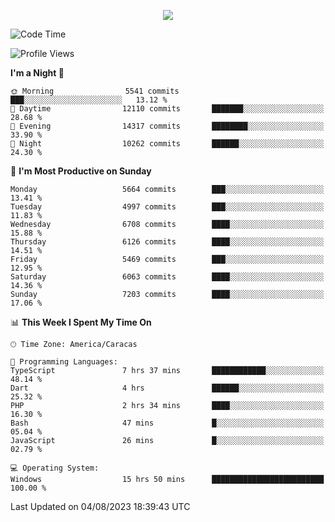 <p align="center">
  <a href="http://www.github.com/thevacs">
    <img src="https://github-readme-streak-stats.herokuapp.com/?user=thevacs&stroke=ffffff&background=1c1917&ring=0891b2&fire=0891b2&currStreakNum=ffffff&currStreakLabel=0891b2&sideNums=ffffff&sideLabels=ffffff&dates=ffffff&hide_border=true" />
  </a>
</p>

<!--START_SECTION:waka-->
![Code Time](http://img.shields.io/badge/Code%20Time-1%2C559%20hrs%2013%20mins-blue)

![Profile Views](http://img.shields.io/badge/Profile%20Views-0-blue)

**I'm a Night 🦉** 

```text
🌞 Morning                5541 commits        ███░░░░░░░░░░░░░░░░░░░░░░   13.12 % 
🌆 Daytime                12110 commits       ███████░░░░░░░░░░░░░░░░░░   28.68 % 
🌃 Evening                14317 commits       ████████░░░░░░░░░░░░░░░░░   33.90 % 
🌙 Night                  10262 commits       ██████░░░░░░░░░░░░░░░░░░░   24.30 % 
```
📅 **I'm Most Productive on Sunday** 

```text
Monday                   5664 commits        ███░░░░░░░░░░░░░░░░░░░░░░   13.41 % 
Tuesday                  4997 commits        ███░░░░░░░░░░░░░░░░░░░░░░   11.83 % 
Wednesday                6708 commits        ████░░░░░░░░░░░░░░░░░░░░░   15.88 % 
Thursday                 6126 commits        ████░░░░░░░░░░░░░░░░░░░░░   14.51 % 
Friday                   5469 commits        ███░░░░░░░░░░░░░░░░░░░░░░   12.95 % 
Saturday                 6063 commits        ████░░░░░░░░░░░░░░░░░░░░░   14.36 % 
Sunday                   7203 commits        ████░░░░░░░░░░░░░░░░░░░░░   17.06 % 
```


📊 **This Week I Spent My Time On** 

```text
🕑︎ Time Zone: America/Caracas

💬 Programming Languages: 
TypeScript               7 hrs 37 mins       ████████████░░░░░░░░░░░░░   48.14 % 
Dart                     4 hrs               ██████░░░░░░░░░░░░░░░░░░░   25.32 % 
PHP                      2 hrs 34 mins       ████░░░░░░░░░░░░░░░░░░░░░   16.30 % 
Bash                     47 mins             █░░░░░░░░░░░░░░░░░░░░░░░░   05.04 % 
JavaScript               26 mins             █░░░░░░░░░░░░░░░░░░░░░░░░   02.79 % 

💻 Operating System: 
Windows                  15 hrs 50 mins      █████████████████████████   100.00 % 
```


 Last Updated on 04/08/2023 18:39:43 UTC
<!--END_SECTION:waka-->
